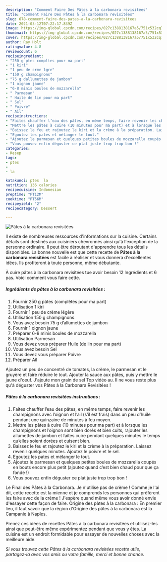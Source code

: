 ```yaml
---
description: "Comment Faire Des Pâtes à la carbonara revisitées"
title: "Comment Faire Des Pâtes à la carbonara revisitées"
slug: 678-comment-faire-des-pates-a-la-carbonara-revisitees
date: 2021-03-12T07:22:17.839Z
image: https://img-global.cpcdn.com/recipes/027c1388138167a5/751x532cq70/pates-a-la-carbonara-revisitees-photo-principale-de-la-recette.jpg
thumbnail: https://img-global.cpcdn.com/recipes/027c1388138167a5/751x532cq70/pates-a-la-carbonara-revisitees-photo-principale-de-la-recette.jpg
cover: https://img-global.cpcdn.com/recipes/027c1388138167a5/751x532cq70/pates-a-la-carbonara-revisitees-photo-principale-de-la-recette.jpg
author: Ray Holt
ratingvalue: 4.8
reviewcount: 6
recipeingredient:
- "250 g ptes compltes pour ma part"
- "1 kiri"
- "1 peu de crme lgre"
- "150 g champignons"
- "75 g dallumettes de jambon"
- "1 oignon jaune"
- "6-8 minis boules de mozzarella"
- " Parmesan"
- " Huile de lin pour ma part"
- " Sel"
- " Poivre"
- " Ail"
recipeinstructions:
- "Faites chauffer l’eau des pâtes, en même temps, faire revenir les champignons avec l’oignon et l’ail (s’il est frais) dans un peu d’huile pendant une quinzaine de minutes à feu moyen."
- "Mettre les pâtes à cuire (10 minutes pour ma part) et à lorsque les champignons et l’oignon sont bien dorés et bien cuits, rajouter les allumettes de jambon et faites cuire pendant quelques minutes le temps qu’elles soient dorées et cuisent bien."
- "Baissez le feu et rajoutez le kiri et la crème à la préparation. Laissez revenir quelques minutes. Ajoutez le poivre et le sel."
- "Egoutez les pates et mélanger le tout."
- "Ajoutez le parmesan et quelques petites boules de mozzarella coupés en bouts encore plus petit (ajoutez quand c’est bien chaud pour que ça fonde !)"
- "Vous pouvez enfin déguster ce plat juste trop trop bon !"
categories:
- Resep
tags:
- ptes
- 
- la

katakunci: ptes  la 
nutrition: 136 calories
recipecuisine: Indonesian
preptime: "PT12M"
cooktime: "PT56M"
recipeyield: "2"
recipecategory: Dessert

---
```



![Pâtes à la carbonara revisitées](https://img-global.cpcdn.com/recipes/027c1388138167a5/751x532cq70/pates-a-la-carbonara-revisitees-photo-principale-de-la-recette.jpg)

Il existe de nombreuses ressources d'informations sur la cuisine. Certains détails sont destinés aux cuisiniers chevronnés ainsi qu'à l'exception de la personne ordinaire. Il peut être déroutant d'apprendre tous les détails disponibles. La bonne nouvelle est que cette recette de <strong> Pâtes à la carbonara revisitées </strong> est facile à réaliser et vous donnera d'excellentes idées. Ils profiteront à toute personne, même débutante.

<!--inarticleads1-->

À cuire pâtes à la carbonara revisitées tue avoir besoin 12 Ingrédients et 6 pas. Voici comment vous faire cette.

##### Ingrédients de pâtes à la carbonara revisitées :

1. Fournir 250 g pâtes (complètes pour ma part)
1. Utilisation 1 kiri
1. Fournir 1 peu de crème légère
1. Utilisation 150 g champignons
1. Vous avez besoin 75 g d’allumettes de jambon
1. Fournir 1 oignon jaune
1. Préparer 6-8 minis boules de mozzarella
1. Utilisation  Parmesan
1. Vous devez vous préparer  Huile (de lin pour ma part)
1. Vous avez besoin  Sel
1. Vous devez vous préparer  Poivre
1. Préparer  Ail


Ajoutez un peu de concentré de tomates, la crème, le parmesan et le gruyère et faire réduire le tout. Ajouter la sauce aux pâtes, puis y mettre le jaune d&#39;oeuf. J&#39;ajoute mon grain de sel Top vidéo au. Il ne vous reste plus qu&#39;à déguster vos Pâtes à la Carbonara Revisitées ! 

<!--inarticleads2-->

##### Pâtes à la carbonara revisitées instructions :

1. Faites chauffer l’eau des pâtes, en même temps, faire revenir les champignons avec l’oignon et l’ail (s’il est frais) dans un peu d’huile pendant une quinzaine de minutes à feu moyen.
1. Mettre les pâtes à cuire (10 minutes pour ma part) et à lorsque les champignons et l’oignon sont bien dorés et bien cuits, rajouter les allumettes de jambon et faites cuire pendant quelques minutes le temps qu’elles soient dorées et cuisent bien.
1. Baissez le feu et rajoutez le kiri et la crème à la préparation. Laissez revenir quelques minutes. Ajoutez le poivre et le sel.
1. Egoutez les pates et mélanger le tout.
1. Ajoutez le parmesan et quelques petites boules de mozzarella coupés en bouts encore plus petit (ajoutez quand c’est bien chaud pour que ça fonde !)
1. Vous pouvez enfin déguster ce plat juste trop trop bon !


Le Final des Pâtes à la Carbonara. Je n&#39;utilise pas de crème ! Comme je l&#39;ai dit, cette recette est la mienne et je comprends les personnes qui préfèrent les faire avec de la crème ! J&#39;espère quand même vous avoir donné envie d&#39;essayer cette façon de faire. Origine des pâtes à la carbonara : En premier lieu, il faut savoir que la région d&#39;Origine des pâtes à la carbonara est la Campanie à Naples. 

<!--inarticleads1-->

<p>
Prenez ces idées de recettes Pâtes à la carbonara revisitées et utilisez-les ainsi que peut-être même expérimentez pendant que vous y êtes. La cuisine est un endroit formidable pour essayer de nouvelles choses avec la meilleure aide.
</p>

<p>
<i>Si vous trouvez cette Pâtes à la carbonara revisitées recette utile, partagez-la avec vos amis ou votre famille, merci et bonne chance.</i>
</p>
